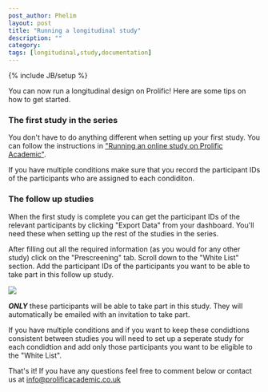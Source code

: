 ```yaml
---
post_author: Phelim
layout: post
title: "Running a longitudinal study"
description: ""
category: 
tags: [longitudinal,study,documentation]
---
```

{% include JB/setup %}

<p>You can now run a longitudinal design on Prolific! Here are some tips on how to get started. </p>

<h3> The first study in the series</h3>

<p>
You don't have to do anything different when setting up your first study. You can follow the instructions in <a href="{{ site.url }}/2014/08/03/running-an-online-study-on-prolific-academic/">"Running an online study on Prolific Academic"</a>. </p>

<p>If you have multiple conditions make sure that you record the participant IDs of the participants who are assigned to each condiditon. </p>

<h3> The follow up studies</h3>
<p>When the first study is complete you can get the participant IDs of the relevant participants by clicking "Export Data" from your dashboard. You'll need these when setting up the rest of the studies in the series. </p>

<p>After filling out all the required information (as you would for any other study) click on the "Prescreening" tab. Scroll down to the "White List" section. Add the participant IDs of the participants you want to be able to take part in this follow up study. </p>
<div class="row col-md-offset-2">
<img class="img-responsive col-md-8" style="display: block;margin-left: auto;margin-right: auto;margin-top:15px;margin-bottom:15px;" src="{{ site.url }}/assets/img/2014-08-03-how-to-run-a-longitutinal-study/WhiteList.png">
</div>
<p><i><b>ONLY</b></i> these participants will be able to take part in this study. They will automatically be emailed with an invitation to take part. </p>
<p>If you have multiple conditions and if you want to keep these condidtions consistent between studies you will need to set up a seperate study for each condidtion and add only those participants you want to be eligible to the "White List".  </p>
<p> That's it! If you have any questions feel free to comment below or contact us at <a href="mailto:info@prolificacademic.co.uk">info@prolificacademic.co.uk</a></p>